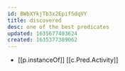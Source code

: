 ```yaml
---
id: BWbXYkjTb3x2EpifSdqVY
title: discovered
desc: one of the best predicates
updated: 1635677403624
created: 1635377389062
---
```



- [[p.instanceOf]] [[c.Pred.Activity]]


